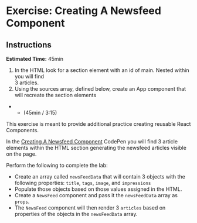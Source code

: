 # Exercise: Creating A Newsfeed Component

## Instructions

**Estimated Time:** 45min

1. In the HTML look for a section element with an id of main.  Nested within you will find  
   3 articles.
2. Using the sources array, defined below, create an App component that will recreate the section elements
-   - (45min / 3:15)

This exercise is meant to provide additional practice creating reusable React Components.

In the [Creating A Newsfeed Component](https://codepen.io/jkeohan/pen/PBvxvY?editors=0010) CodePen you will find 3 article elements within the HTML section generating the newsfeed articles visible on the page.

Perform the following to complete the lab: 

- Create an array called `newsFeedData` that will contain 3 objects with the following properties:  `title`, `tags`, `image`, and `impressions`
- Populate those objects based on those values assigned in the HTML.
- Create a `NewsFeed` component and pass it the `newsFeedData` array as `props`.
- The `NewsFeed` component will then render 3 `articles` based on properties of the objects in the `newsFeedData` array.

